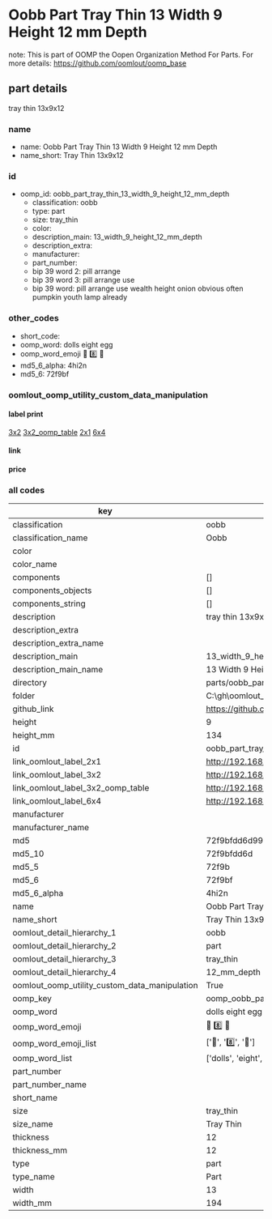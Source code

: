 # Oobb Part Tray Thin 13 Width 9 Height 12 mm Depth  

note: This is part of OOMP the Oopen Organization Method For Parts. For more details: https://github.com/oomlout/oomp_base

##  part details
  



tray thin 13x9x12



### name
* name: Oobb Part Tray Thin 13 Width 9 Height 12 mm Depth
* name_short: Tray Thin 13x9x12 
### id
* oomp_id: oobb_part_tray_thin_13_width_9_height_12_mm_depth
  * classification: oobb
  * type: part
  * size: tray_thin
  * color: 
  * description_main: 13_width_9_height_12_mm_depth
  * description_extra: 
  * manufacturer: 
  * part_number: 
  * bip 39 word 2: pill arrange
  * bip 39 word 3: pill arrange use
  * bip 39 word: pill arrange use wealth height onion obvious often pumpkin youth lamp already

### other_codes
* short_code: 
* oomp_word: dolls eight egg
* oomp_word_emoji :dolls: :eight: :egg:
* md5_6_alpha: 4hi2n
* md5_6: 72f9bf






### oomlout_oomp_utility_custom_data_manipulation
#### label print
[3x2](http://192.168.1.245:1112/?label=oomp%204hi2n)
[3x2_oomp_table](http://192.168.1.108:1112/?label=oomp%204hi2n)
[2x1](http://192.168.1.242:1112/?label=oomp%204hi2n)
[6x4](http://192.168.1.55:1112/?label=oomp%204hi2n)    

#### link

                              

#### price







### all codes 
| key | value |  
| --- | --- |  
| classification | oobb |  
| classification_name | Oobb |  
| color |  |  
| color_name |  |  
| components | [] |  
| components_objects | [] |  
| components_string | [] |  
| description | tray thin 13x9x12 |  
| description_extra |  |  
| description_extra_name |  |  
| description_main | 13_width_9_height_12_mm_depth |  
| description_main_name | 13 Width 9 Height 12 mm Depth |  
| directory | parts/oobb_part_tray_thin_13_width_9_height_12_mm_depth |  
| folder | C:\gh\oomlout_oobb_version_4_generated_parts\parts\oobb_part_tray_thin_13_width_9_height_12_mm_depth |  
| github_link | https://github.com/oomlout/oomlout_oomp_part_src/tree/main/parts/oobb_part_tray_thin_13_width_9_height_12_mm_depth |  
| height | 9 |  
| height_mm | 134 |  
| id | oobb_part_tray_thin_13_width_9_height_12_mm_depth |  
| link_oomlout_label_2x1 | http://192.168.1.242:1112/?label=oomp%204hi2n |  
| link_oomlout_label_3x2 | http://192.168.1.245:1112/?label=oomp%204hi2n |  
| link_oomlout_label_3x2_oomp_table | http://192.168.1.108:1112/?label=oomp%204hi2n |  
| link_oomlout_label_6x4 | http://192.168.1.55:1112/?label=oomp%204hi2n |  
| manufacturer |  |  
| manufacturer_name |  |  
| md5 | 72f9bfdd6d99b3166b355f83df431526 |  
| md5_10 | 72f9bfdd6d |  
| md5_5 | 72f9b |  
| md5_6 | 72f9bf |  
| md5_6_alpha | 4hi2n |  
| name | Oobb Part Tray Thin 13 Width 9 Height 12 mm Depth |  
| name_short | Tray Thin 13x9x12  |  
| oomlout_detail_hierarchy_1 | oobb |  
| oomlout_detail_hierarchy_2 | part |  
| oomlout_detail_hierarchy_3 | tray_thin |  
| oomlout_detail_hierarchy_4 | 12_mm_depth |  
| oomlout_oomp_utility_custom_data_manipulation | True |  
| oomp_key | oomp_oobb_part_tray_thin_13_width_9_height_12_mm_depth |  
| oomp_word | dolls eight egg |  
| oomp_word_emoji | :dolls: :eight: :egg: |  
| oomp_word_emoji_list | [':dolls:', ':eight:', ':egg:'] |  
| oomp_word_list | ['dolls', 'eight', 'egg'] |  
| part_number |  |  
| part_number_name |  |  
| short_name |  |  
| size | tray_thin |  
| size_name | Tray Thin |  
| thickness | 12 |  
| thickness_mm | 12 |  
| type | part |  
| type_name | Part |  
| width | 13 |  
| width_mm | 194 |  

